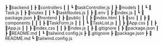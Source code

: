 ┣ 📂backend
┃ ┣ 📂controllers
┃ ┃ ┗ 📜taskController.js
┃ ┣ 📂models
┃ ┃ ┗ 📜Task.js
┃ ┣ 📂routes
┃ ┃ ┗ 📜taskRoutes.js
┃ ┣ 📜.env
┃ ┣ 📜index.js
┃ ┗ 📜package.json
┣ 📂frontend
┃ ┣ 📂public
┃ ┃ ┣ 📜index.html
┃ ┣ 📂src
┃ ┃ ┣ 📂components
┃ ┃ ┃ ┣ 📜TaskForm.js
┃ ┃ ┃ ┗ 📜TaskList.js
┃ ┃ ┣ 📜App.css
┃ ┃ ┣ 📜App.js
┃ ┃ ┣ 📜index.css
┃ ┃ ┣ 📜index.js
┃ ┣ 📜.gitignore
┃ ┣ 📜package.json
┃ ┣ 📜README.md
┃ ┗ 📜tailwind.config.js
┣ 📜.gitignore
┣ 📜package.json
┣ 📜README.md
┗ 📜tailwind.config.js
